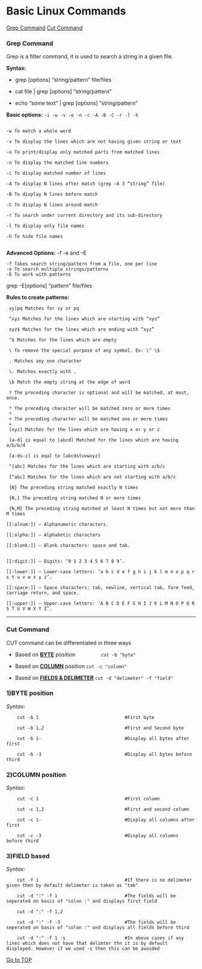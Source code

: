 
# Basic Linux Commands

[Grep Command](https://github.com/nambinayagan/rhcsa_exam/blob/main/README.md#grep-command)
[Cut Command](https://github.com/nambinayagan/rhcsa_exam#cut-command-in-linux-cheatsheet "Cut Command")

### Grep Command
 Grep is a filter command, it is used to search a string in a given file.
 
 
 **Syntax:**
 
- grep [options] “string/pattern” file/files
	
- cat file | grep [options] “string/pattern”
	
- echo “some text” | grep [options] “string/pattern”
	

 **Basic options:** ```-i -w -v -o -n -c -A -B -C -r -l -h```

 
 ``` -i To ignore case for matching/searching
 
 -w To match a whole word
  
 -v To display the lines which are not having given string or text
 
 -o To print/display only matched parts from matched lines
 
 -n To display the matched line numbers
 
 -c To display matched number of lines
 
 -A To display N lines after match (grep –A 3 “string” file)
 
 -B To display N lines before match
 
 -C To display N lines around match
 
 -r To search under current directory and its sub-directory
 
 -l To display only file names
 
 -h To hide file names
 
 
 ```

 
 **Advanced Options:** -f -e and –E
 
 ```
 -f Takes search string/pattern from a file, one per line
 -e To search multiple strings/patterns 
 -E To work with patterns
 ```
 
 grep -E[options] “pattern” file/files
 
**Rules to create patterns:**

	 xy|pq Matches for xy or pq

	 ^xyz Matches for the lines which are starting with “xyz”

	 xyz$ Matches for the lines which are ending with “xyz”

	 ^$ Matches for the lines which are empty

	 \ To remove the special purpose of any symbol. Ex: \^ \$

	 . Matches any one character

	 \. Matches exactly with .

	 \b Match the empty string at the edge of word

	 ? The preceding character is optional and will be matched, at most, once.

	 * The preceding character will be matched zero or more times
	 * 
	 + The preceding character will be matched one or more times
	 + 
	 [xyz] Matches for the lines which are having x or y or z

	 [a-d] is equal to [abcd] Matched for the lines which are having a/b/b/d

	 [a-ds-z] is eqal to [abcdstuvwxyz]

	 ^[abc] Matches for the lines which are starting with a/b/c

	 [^abc] Matches for the lines which are not starting with a/b/c

	 {N} The preceding string matched exactly N times

	 {N,} The preceding string matched N or more times

	 {N,M} The preceding string matched at least N times but not more than M times

	[[:alnum:]] – Alphanumeric characters.

	[[:alpha:]] – Alphabetic characters

	[[:blank:]] – Blank characters: space and tab.


	[[:digit:]] – Digits: ‘0 1 2 3 4 5 6 7 8 9’.

	[[:lower:]] – Lower-case letters: ‘a b c d e f g h i j k l m n o p q r s t u v w x y z’.

	[[:space:]] – Space characters: tab, newline, vertical tab, form feed, carriage return, and space.

	[[:upper:]] – Upper-case letters: ‘A B C D E F G H I J K L M N O P Q R S T U V W X Y Z’.


___


### Cut Command

CUT command can be differentiated in three ways

- Based on [**BYTE**](https://github.com/nambinayagan/rhcsa_exam/blob/main/README.md#1byte-position) position   `         cut -b "byte"`

- Based on [**COLUMN**](https://github.com/nambinayagan/rhcsa_exam/blob/main/README.md#2column-position) position          `cut -c "column"`

- Based on [**FIELDS & DELIMETER**](https://github.com/nambinayagan/rhcsa_exam/blob/main/README.md#3field-based)        `cut -d "delimeter" -f "field"`



### 1)BYTE position

_Syntax:_

        cut -b 1                                #First byte

        cut -b 1,2                              #First and Second byte

        cut -b 1-                               #Display all bytes after first

        cut -b -3                               #Display all bytes before third


### 2)COLUMN position


_Syntax:_

        cut -c 1                                #First column

        cut -c 1,2                              #First and second column

        cut -c 1-                               #Display all columns after first

        cut -c -3                               #Display all columns before third



### 3)FIELD based


_Syntax:_

        cut -f 1                                #If there is no delimeter given then by default delimeter is taken as "tab"

        cut -d ":" -f 1                         #The fields will be seperated on basis of "colon :" and displays first field

        cut -d ":" -f 1,2

        cut -d ":" -f -3                        #The fields will be seperated on basis of "colon :" and displays all fields before third

        cut -d ":" -f 1 -s                      #In above cases if any lines which does not have that delimter thn it is by default displayed. However if we used -s then this can be avoided

[Go to TOP](https://github.com/nambinayagan/rhcsa_exam#cut-command-in-linux-cheatsheet "Cut Command")

